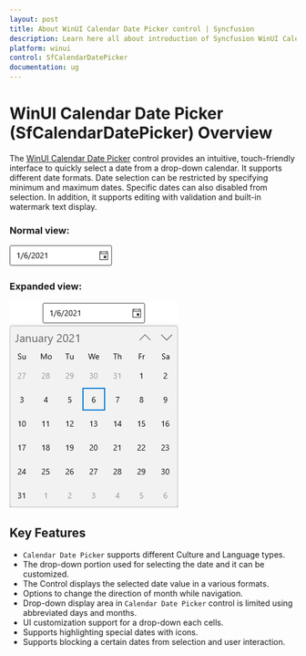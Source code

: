 ```yaml
---
layout: post
title: About WinUI Calendar Date Picker control | Syncfusion
description: Learn here all about introduction of Syncfusion WinUI Calendar Date Picker (SfCalendarDatePicker) control, its features, and more. 
platform: winui
control: SfCalendarDatePicker
documentation: ug
---
```


# WinUI Calendar Date Picker (SfCalendarDatePicker) Overview

The [WinUI Calendar Date Picker](https://www.syncfusion.com/winui-controls/calendar-datepicker) control provides an intuitive, touch-friendly interface to quickly select a date from a drop-down calendar. It supports different date formats. Date selection can be restricted by specifying minimum and maximum dates. Specific dates can also disabled from selection. In addition, it supports editing with validation and built-in watermark text display.

### Normal view:

![Calendar Date Picker with normal view](Getting-Started_images/Overview_img1.png)

### Expanded view:

![Calendar Date Picker with dropdown date spinner](Getting-Started_images/Overview_img2.png)

## Key Features

* `Calendar Date Picker` supports different Culture and Language types.
* The drop-down portion used for selecting the date and it can be customized.
* The Control displays the selected date value in a various formats.
* Options to change the direction of month while navigation.
* Drop-down display area in `Calendar Date Picker` control is limited using abbreviated days and months.
* UI customization support for a drop-down each cells.
* Supports highlighting special dates with icons.
* Supports blocking a certain dates from selection and user interaction.